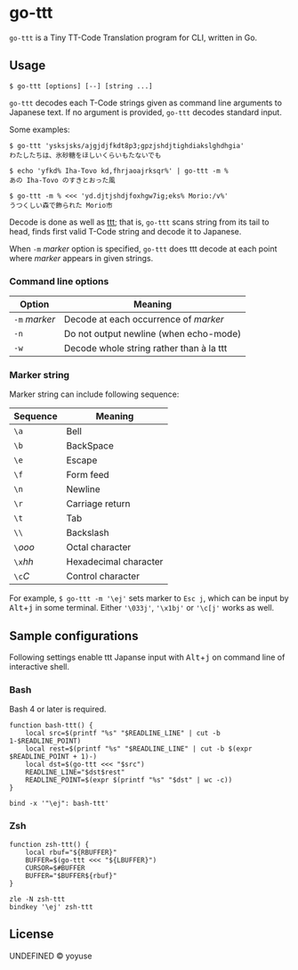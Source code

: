 # go-ttt

`go-ttt` is a Tiny TT-Code Translation program for CLI, written in Go.

## Usage

``` console
$ go-ttt [options] [--] [string ...]
```

`go-ttt` decodes each T-Code strings given as command line arguments to Japanese text.
If no argument is provided, `go-ttt` decodes standard input.

Some examples:

``` console
$ go-ttt 'ysksjsks/ajgjdjfkdt8p3;gpzjshdjtighdiakslghdhgia'
わたしたちは、氷砂糖をほしいくらいもたないでも

$ echo 'yfkd% Iha-Tovo kd,fhrjaoajrksqr%' | go-ttt -m %
あの Iha-Tovo のすきとおった風

$ go-ttt -m % <<< 'yd.djtjshdjfoxhgw7ig;eks% Morio:/v%'
うつくしい森で飾られた Morio市
```

Decode is done as well as [ttt](https://github.com/yoyuse/ttt);
that is, `go-ttt` scans string from its tail to head,
finds first valid T-Code string and decode it to Japanese.

When `-m` *marker* option is specified,
`go-ttt` does ttt decode at each point where *marker* appears in given strings.

### Command line options

| Option | Meaning |
|--------|---------|
| `-m` *marker* | Decode at each occurrence of *marker* |
| `-n` | Do not output newline (when echo-mode) |
| `-w` | Decode whole string rather than à la ttt |

### Marker string

Marker string can include following sequence:

| Sequence | Meaning |
|----------|---------|
| `\a` | Bell |
| `\b` | BackSpace|
| `\e` | Escape |
| `\f` | Form feed |
| `\n` | Newline |
| `\r` | Carriage return |
| `\t` | Tab |
| `\\` | Backslash |
| `\`*ooo* | Octal character |
| `\x`*hh* | Hexadecimal character |
| `\c`*C* | Control character |

For example, `$ go-ttt -m '\ej'` sets marker to `Esc j`,
which can be input by <kbd>Alt</kbd>+<kbd>j</kbd> in some terminal.
Either `'\033j'`, `'\x1bj'` or `'\c[j'` works as well.

## Sample configurations

Following settings enable ttt Japanse input with <kbd>Alt</kbd>+<kbd>j</kbd>
on command line of interactive shell.

### Bash

Bash 4 or later is required.

``` shell
function bash-ttt() {
    local src=$(printf "%s" "$READLINE_LINE" | cut -b 1-$READLINE_POINT)
    local rest=$(printf "%s" "$READLINE_LINE" | cut -b $(expr $READLINE_POINT + 1)-)
    local dst=$(go-ttt <<< "$src")
    READLINE_LINE="$dst$rest"
    READLINE_POINT=$(expr $(printf "%s" "$dst" | wc -c))
}

bind -x '"\ej": bash-ttt'
```

### Zsh

``` shell
function zsh-ttt() {
    local rbuf="${RBUFFER}"
    BUFFER=$(go-ttt <<< "${LBUFFER}")
    CURSOR=$#BUFFER
    BUFFER="$BUFFER${rbuf}"
}

zle -N zsh-ttt
bindkey '\ej' zsh-ttt
```

## License

UNDEFINED © yoyuse
